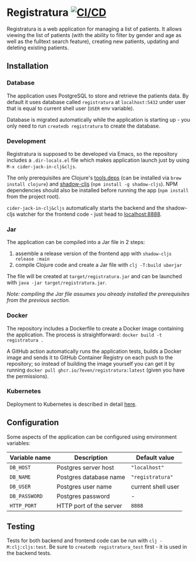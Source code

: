 # Registratura [![CI/CD](https://github.com/7even/registratura/actions/workflows/ci_cd.yml/badge.svg)](https://github.com/7even/registratura/actions/workflows/ci_cd.yml)

Registratura is a web application for managing a list of patients. It allows
viewing the list of patients (with the ability to filter by gender and age
as well as the fulltext search feature), creating new patients, updating and
deleting existing patients.

## Installation

### Database

The application uses PostgreSQL to store and retrieve the patients data.
By default it uses database called `registratura` at `localhost:5432`
under user that is equal to current shell user (`USER` env variable).

Database is migrated automatically while the application is starting up -
you only need to run `createdb registratura` to create the database.

### Development

Registratura is supposed to be developed via Emacs, so the repository includes
a `.dir-locals.el` file which makes application launch just by using
`M-x cider-jack-in-clj&cljs`.

The only prerequisites are Clojure's [tools.deps](https://clojure.org/guides/deps_and_cli)
(can be installed via `brew install clojure`) and
[shadow-cljs](https://github.com/thheller/shadow-cljs)
(`npm install -g shadow-cljs`). NPM dependencies should also be installed
before running the app (`npm install` from the project root).

`cider-jack-in-clj&cljs` automatically starts the backend and
the shadow-cljs watcher for the frontend code - just head
to [localhost:8888](http://localhost:8888/).

### Jar

The application can be compiled into a Jar file in 2 steps:

1. assemble a release version of the frontend app with `shadow-cljs release :main`
2. compile Clojure code and create a Jar file with `clj -T:build uberjar`

The file will be created at `target/registratura.jar` and can be launched
with `java -jar target/registratura.jar`.

*Note: compiling the Jar file assumes you already installed the prerequisites
from the previous section.*

### Docker

The repository includes a Dockerfile to create a Docker image containing
the application. The process is straightforward: `docker build -t registratura .`

A GitHub action automatically runs the application tests, builds a Docker image
and sends it to GitHub Container Registry on each push to the repository;
so instead of building the image yourself you can get it by running
`docker pull ghcr.io/7even/registratura:latest` (given you have the permissions).

### Kubernetes

Deployment to Kubernetes is described in detail
[here](https://github.com/7even/registratura/blob/master/kube/README.md).

## Configuration

Some aspects of the application can be configured using environment variables:

| Variable name | Description             | Default value      |
| ------------- | ----------------------- | ------------------ |
| `DB_HOST`     | Postgres server host    | `"localhost"`      |
| `DB_NAME`     | Postgres database name  | `"registratura"`   |
| `DB_USER`     | Postgres user name      | current shell user |
| `DB_PASSWORD` | Postgres password       | -                  |
| `HTTP_PORT`   | HTTP port of the server | `8888`             |

## Testing

Tests for both backend and frontend code can be run with `clj -M:clj:cljs:test`.
Be sure to `createdb registratura_test` first - it is used in the backend tests.
